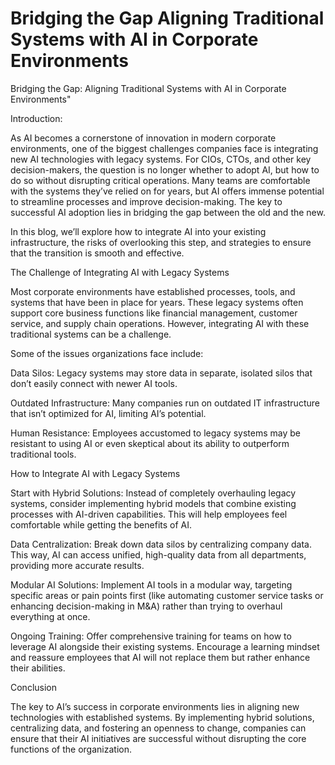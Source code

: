 # Bridging the Gap Aligning Traditional Systems with AI in Corporate Environments

Bridging the Gap: Aligning Traditional Systems with AI in Corporate Environments"

Introduction:

As AI becomes a cornerstone of innovation in modern corporate environments, one of the biggest challenges companies face is integrating new AI technologies with legacy systems. For CIOs, CTOs, and other key decision-makers, the question is no longer whether to adopt AI, but how to do so without disrupting critical operations. Many teams are comfortable with the systems they’ve relied on for years, but AI offers immense potential to streamline processes and improve decision-making. The key to successful AI adoption lies in bridging the gap between the old and the new.

In this blog, we’ll explore how to integrate AI into your existing infrastructure, the risks of overlooking this step, and strategies to ensure that the transition is smooth and effective.

The Challenge of Integrating AI with Legacy Systems

Most corporate environments have established processes, tools, and systems that have been in place for years. These legacy systems often support core business functions like financial management, customer service, and supply chain operations. However, integrating AI with these traditional systems can be a challenge.

Some of the issues organizations face include:

Data Silos: Legacy systems may store data in separate, isolated silos that don’t easily connect with newer AI tools.

Outdated Infrastructure: Many companies run on outdated IT infrastructure that isn’t optimized for AI, limiting AI’s potential.

Human Resistance: Employees accustomed to legacy systems may be resistant to using AI or even skeptical about its ability to outperform traditional tools.

How to Integrate AI with Legacy Systems

Start with Hybrid Solutions: Instead of completely overhauling legacy systems, consider implementing hybrid models that combine existing processes with AI-driven capabilities. This will help employees feel comfortable while getting the benefits of AI.

Data Centralization: Break down data silos by centralizing company data. This way, AI can access unified, high-quality data from all departments, providing more accurate results.

Modular AI Solutions: Implement AI tools in a modular way, targeting specific areas or pain points first (like automating customer service tasks or enhancing decision-making in M&A) rather than trying to overhaul everything at once.

Ongoing Training: Offer comprehensive training for teams on how to leverage AI alongside their existing systems. Encourage a learning mindset and reassure employees that AI will not replace them but rather enhance their abilities.

Conclusion

The key to AI’s success in corporate environments lies in aligning new technologies with established systems. By implementing hybrid solutions, centralizing data, and fostering an openness to change, companies can ensure that their AI initiatives are successful without disrupting the core functions of the organization.